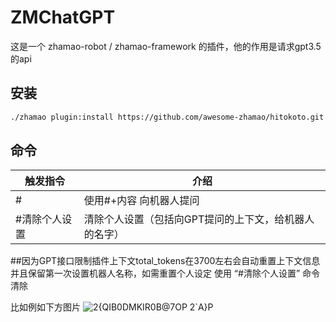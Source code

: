 # ZMChatGPT

这是一个 zhamao-robot / zhamao-framework 的插件，他的作用是请求gpt3.5的api


## 安装

```bash
./zhamao plugin:install https://github.com/awesome-zhamao/hitokoto.git
```

## 命令
| 触发指令 | 介绍 |
| --- | --- |
|  # | 使用#+内容 向机器人提问 |
| #清除个人设置 | 清除个人设置（包括向GPT提问的上下文，给机器人的名字） |

##因为GPT接口限制插件上下文total_tokens在3700左右会自动重置上下文信息并且保留第一次设置机器人名称，如需重置个人设定 使用 “#清除个人设置” 命令清除

比如例如下方图片
![2{QIB0DMKIR0B@7OP 2`A}P](https://user-images.githubusercontent.com/30835281/224357757-c7db810e-6959-4ae9-8987-eba6af201bd9.jpg)
